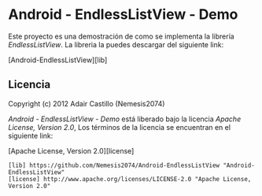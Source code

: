 Android - EndlessListView - Demo
================================

Este proyecto es una demostración de como se implementa la librería *EndlessListView*.
La libreria la puedes descargar del siguiente link:

[Android-EndlessListView][lib]

Licencia
--------

Copyright (c) 2012 Adair Castillo (Nemesis2074)

*Android - EndlessListView - Demo* está liberado bajo la licencia *Apache License, Version 2.0*,
Los términos de la licencia se encuentran en el siguiente link:

[Apache License, Version 2.0][license]

    [lib] https://github.com/Nemesis2074/Android-EndlessListView "Android-EndlessListView"
    [license] http://www.apache.org/licenses/LICENSE-2.0 "Apache License, Version 2.0"
